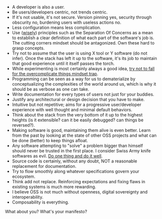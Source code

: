 - A developer is also a user.
- Be users/developers centric, not trends centric.
- If it's not usable, it's not secure. Version pinning yes, security through obscurity no, burdening users with useless actions no.
- Less configuration means less complication.
- Use ([wisely](https://solid-is-not-solid.com/)) principles such as the Separation Of Concerns as a mean to establish a clear definition of what each part of the software's job is. The cutting corners mindset should be antagonized. Own these hard to grasp concepts.
- Try not to assume that the user is using X tool or Y software (do not infer). Once the stack has left it up to the software, it's its job to maintain that good experience until it itself passes the torch.
- While experimenting is most certainly always a good idea, [try not to fall for the overcomplicate things mindset trap](http://motherfuckingwebsite.com/).
- Programming can be seen as a way for us to dematerialize by conceptualizing the complexities of the world around us, which is why it should be as verbose as one can take.
- Write documentation for every types of users not just for your buddies.
- Justify any architectural or design decision that you have to make.
- Intuitive but not repetitive; aims for a progressive user/developer experience with well thought and minimal default behaviors.
- Think about the stack from the very bottom of it up to the highest heights (is it extensible? can it be easily debugged? can things be reversed?).
- Making software is good, maintaining them alive is even better. Learn from the past by looking at the state of other OSS projects and what can be done (better) to keep things afloat.
- Any software attempting to "solve" a problem bigger than himself should never be trusted in the first place. I consider Swiss Army knife softwares as evil. [Do one thing and do it well](https://cscie2x.dce.harvard.edu/hw/ch01s06.html).
- Source code is certainly, without any doubt, NOT a reasonable replacement for documentation.
- Try to flow smoothly along whatever specifications govern your ecosystem.
- Think add not replace. Reinforcing expectations and fixing flaws in existing systems is much more rewarding.
- I believe OSS is not much without openness, digital sovereignty and interoperability.
- Composability is everything.

What about you? What's your manifesto?
